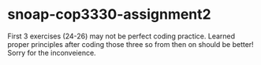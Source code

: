 # snoap-cop3330-assignment2

First 3 exercises (24-26) may not be perfect coding practice.
Learned proper principles after coding those three so from then on should be better! 
Sorry for the inconveience.
